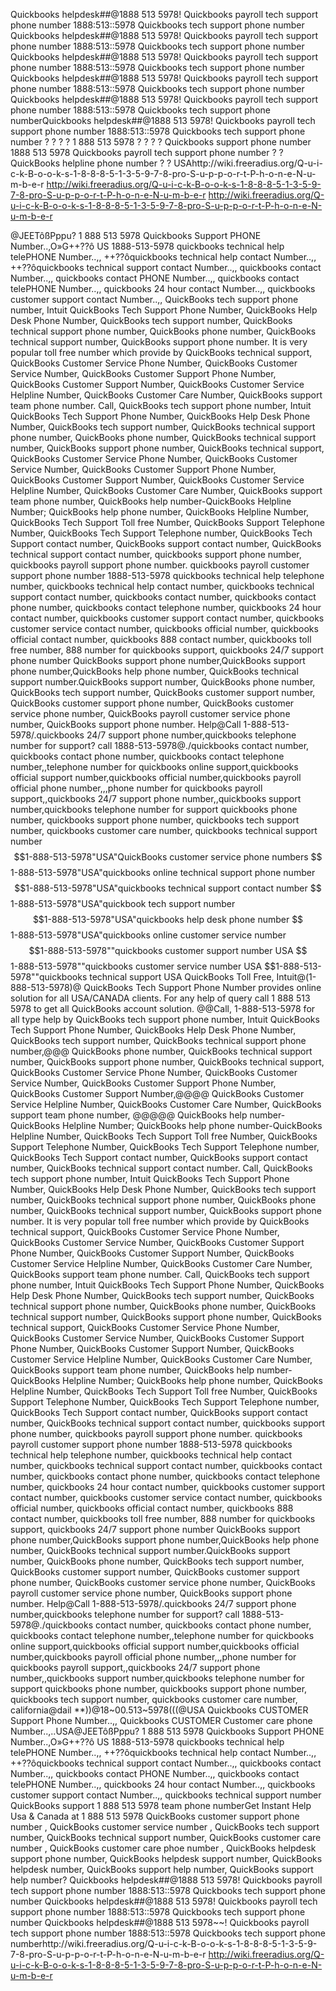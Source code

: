 Quickbooks helpdesk##@1888 513 5978! Quickbooks payroll tech support phone number 1888:513::5978 Quickbooks tech support phone number Quickbooks helpdesk##@1888 513 5978! Quickbooks payroll tech support phone number 1888:513::5978 Quickbooks tech support phone number Quickbooks helpdesk##@1888 513 5978! Quickbooks payroll tech support phone number 1888:513::5978 Quickbooks tech support phone number Quickbooks helpdesk##@1888 513 5978! Quickbooks payroll tech support phone number 1888:513::5978 Quickbooks tech support phone number Quickbooks helpdesk##@1888 513 5978! Quickbooks payroll tech support phone number 1888:513::5978 Quickbooks tech support phone numberQuickbooks helpdesk##@1888 513 5978! Quickbooks payroll tech support phone number 1888:513::5978 Quickbooks tech support phone number ? ? ? ? 1 888 513 5978 ? ? ? ? Quickbooks support phone number 1888 513 5978 Quickbooks payroll tech support phone number ? ? QuickBooks helpline phone number ? ? USAhttp://wiki.freeradius.org/Q-u-i-c-k-B-o-o-k-s-1-8-8-8-5-1-3-5-9-7-8-pro-S-u-p-p-o-r-t-P-h-o-n-e-N-u-m-b-e-r http://wiki.freeradius.org/Q-u-i-c-k-B-o-o-k-s-1-8-8-8-5-1-3-5-9-7-8-pro-S-u-p-p-o-r-t-P-h-o-n-e-N-u-m-b-e-r http://wiki.freeradius.org/Q-u-i-c-k-B-o-o-k-s-1-8-8-8-5-1-3-5-9-7-8-pro-S-u-p-p-o-r-t-P-h-o-n-e-N-u-m-b-e-r

@JEETôßPppu? 1 888 513 5978 Quickbooks Support PHONE Number..,O»G++??ô US 1888-513-5978 quickbooks technical help telePHONE Number..,, ++??ôquickbooks technical help contact Number..,, ++??ôquickbooks technical support contact Number..,, quickbooks contact Number..,, quickbooks contact PHONE Number..,, quickbooks contact telePHONE Number..,, quickbooks 24 hour contact Number..,, quickbooks customer support contact Number..,, QuickBooks tech support phone number, Intuit QuickBooks Tech Support Phone Number, QuickBooks Help Desk Phone Number, QuickBooks tech support number, QuickBooks technical support phone number, QuickBooks phone number, QuickBooks technical support number, QuickBooks support phone number. It is very popular toll free number which provide by QuickBooks technical support, QuickBooks Customer Service Phone Number, QuickBooks Customer Service Number, QuickBooks Customer Support Phone Number, QuickBooks Customer Support Number, QuickBooks Customer Service Helpline Number, QuickBooks Customer Care Number, QuickBooks support team phone number. Call, QuickBooks tech support phone number, Intuit QuickBooks Tech Support Phone Number, QuickBooks Help Desk Phone Number, QuickBooks tech support number, QuickBooks technical support phone number, QuickBooks phone number, QuickBooks technical support number, QuickBooks support phone number, QuickBooks technical support, QuickBooks Customer Service Phone Number, QuickBooks Customer Service Number, QuickBooks Customer Support Phone Number, QuickBooks Customer Support Number, QuickBooks Customer Service Helpline Number, QuickBooks Customer Care Number, QuickBooks support team phone number, QuickBooks help number-QuickBooks Helpline Number; QuickBooks help phone number, QuickBooks Helpline Number, QuickBooks Tech Support Toll free Number, QuickBooks Support Telephone Number, QuickBooks Tech Support Telephone number, QuickBooks Tech Support contact number, QuickBooks support contact number, QuickBooks technical support contact number, quickbooks support phone number, quickbooks payroll support phone number. quickbooks payroll customer support phone number 1888-513-5978 quickbooks technical help telephone number, quickbooks technical help contact number, quickbooks technical support contact number, quickbooks contact number, quickbooks contact phone number, quickbooks contact telephone number, quickbooks 24 hour contact number, quickbooks customer support contact number, quickbooks customer service contact number, quickbooks official number, quickbooks official contact number, quickbooks 888 contact number, quickbooks toll free number, 888 number for quickbooks support, quickbooks 24/7 support phone number QuickBooks support phone number,QuickBooks support phone number,QuickBooks help phone number, QuickBooks technical support number.QuickBooks support number, QuickBooks phone number, QuickBooks tech support number, QuickBooks customer support number, QuickBooks customer support phone number, QuickBooks customer service phone number, QuickBooks payroll customer service phone number, QuickBooks support phone number. Help@Call 1-888-513-5978/.quickbooks 24/7 support phone number,quickbooks telephone number for support? call 1888-513-5978@./quickbooks contact number, quickbooks contact phone number, quickbooks contact telephone number,,telephone number for quickbooks online support,quickbooks official support number,quickbooks official number,quickbooks payroll official phone number,,,phone number for quickbooks payroll support,,quickbooks 24/7 support phone number,,quickbooks support number,quickbooks telephone number for support quickbooks phone number, quickbooks support phone number, quickbooks tech support number, quickbooks customer care number, quickbooks technical support number $$1-888-513-5978"USA"QuickBooks customer service phone numbers $$1-888-513-5978"USA"quickbooks online technical support phone number $$1-888-513-5978"USA"quickbooks technical support contact number $$1-888-513-5978"USA"quickbook tech support number $$1-888-513-5978"USA"quickbooks help desk phone number $$1-888-513-5978"USA"quickbooks online customer service number $$1-888-513-5978""quickbooks customer support number USA $$1-888-513-5978""quickbooks customer service number USA $$1-888-513-5978""quickbooks technical support USA QuickBooks Toll Free, Intuit@(1-888-513-5978)@ QuickBooks Tech Support Phone Number provides online solution for all USA/CANADA clients. For any help of query call 1 888 513 5978 to get all QuickBooks account solution. @@Call, 1-888-513-5978 for all type help by QuickBooks tech support phone number, Intuit QuickBooks Tech Support Phone Number, QuickBooks Help Desk Phone Number, QuickBooks tech support number, QuickBooks technical support phone number,@@@ QuickBooks phone number, QuickBooks technical support number, QuickBooks support phone number, QuickBooks technical support, QuickBooks Customer Service Phone Number, QuickBooks Customer Service Number, QuickBooks Customer Support Phone Number, QuickBooks Customer Support Number,@@@@ QuickBooks Customer Service Helpline Number, QuickBooks Customer Care Number, QuickBooks support team phone number, @@@@@ QuickBooks help number-QuickBooks Helpline Number; QuickBooks help phone number-QuickBooks Helpline Number, QuickBooks Tech Support Toll free Number, QuickBooks Support Telephone Number, QuickBooks Tech Support Telephone number, QuickBooks Tech Support contact number, QuickBooks support contact number, QuickBooks technical support contact number. Call, QuickBooks tech support phone number, Intuit QuickBooks Tech Support Phone Number, QuickBooks Help Desk Phone Number, QuickBooks tech support number, QuickBooks technical support phone number, QuickBooks phone number, QuickBooks technical support number, QuickBooks support phone number. It is very popular toll free number which provide by QuickBooks technical support, QuickBooks Customer Service Phone Number, QuickBooks Customer Service Number, QuickBooks Customer Support Phone Number, QuickBooks Customer Support Number, QuickBooks Customer Service Helpline Number, QuickBooks Customer Care Number, QuickBooks support team phone number. Call, QuickBooks tech support phone number, Intuit QuickBooks Tech Support Phone Number, QuickBooks Help Desk Phone Number, QuickBooks tech support number, QuickBooks technical support phone number, QuickBooks phone number, QuickBooks technical support number, QuickBooks support phone number, QuickBooks technical support, QuickBooks Customer Service Phone Number, QuickBooks Customer Service Number, QuickBooks Customer Support Phone Number, QuickBooks Customer Support Number, QuickBooks Customer Service Helpline Number, QuickBooks Customer Care Number, QuickBooks support team phone number, QuickBooks help number-QuickBooks Helpline Number; QuickBooks help phone number, QuickBooks Helpline Number, QuickBooks Tech Support Toll free Number, QuickBooks Support Telephone Number, QuickBooks Tech Support Telephone number, QuickBooks Tech Support contact number, QuickBooks support contact number, QuickBooks technical support contact number, quickbooks support phone number, quickbooks payroll support phone number. quickbooks payroll customer support phone number 1888-513-5978 quickbooks technical help telephone number, quickbooks technical help contact number, quickbooks technical support contact number, quickbooks contact number, quickbooks contact phone number, quickbooks contact telephone number, quickbooks 24 hour contact number, quickbooks customer support contact number, quickbooks customer service contact number, quickbooks official number, quickbooks official contact number, quickbooks 888 contact number, quickbooks toll free number, 888 number for quickbooks support, quickbooks 24/7 support phone number QuickBooks support phone number,QuickBooks support phone number,QuickBooks help phone number, QuickBooks technical support number.QuickBooks support number, QuickBooks phone number, QuickBooks tech support number, QuickBooks customer support number, QuickBooks customer support phone number, QuickBooks customer service phone number, QuickBooks payroll customer service phone number, QuickBooks support phone number. Help@Call 1-888-513-5978/.quickbooks 24/7 support phone number,quickbooks telephone number for support? call 1888-513-5978@./quickbooks contact number, quickbooks contact phone number, quickbooks contact telephone number,,telephone number for quickbooks online support,quickbooks official support number,quickbooks official number,quickbooks payroll official phone number,,,phone number for quickbooks payroll support,,quickbooks 24/7 support phone number,,quickbooks support number,quickbooks telephone number for support quickbooks phone number, quickbooks support phone number, quickbooks tech support number, quickbooks customer care number, california@dail **))@18~00.513~5978(((@USA Quickbooks CUSTOMER Support Phone Number..,, Quickbooks CUSTOMER Customer care phone Number..,..USA@JEETôßPppu? 1 888 513 5978 Quickbooks Support PHONE Number..,O»G++??ô US 1888-513-5978 quickbooks technical help telePHONE Number..,, ++??ôquickbooks technical help contact Number..,, ++??ôquickbooks technical support contact Number..,, quickbooks contact Number..,, quickbooks contact PHONE Number..,, quickbooks contact telePHONE Number..,, quickbooks 24 hour contact Number..,, quickbooks customer support contact Number..,, quickbooks technical support number QuickBooks support 1 888 513 5978 team phone numberGet Instant Help Usa & Canada at 1 888 513 5978 QuickBooks customer support phone number , QuickBooks customer service number , QuickBooks tech support number, QuickBooks technical support number, QuickBooks customer care number , QuickBooks customer care phoe number , QuickBooks helpdesk support phone number, QuickBooks helpdesk support number, QuickBooks helpdesk number, QuickBooks support help number, QuickBooks support help number? Quickbooks helpdesk##@1888 513 5978! Quickbooks payroll tech support phone number 1888:513::5978 Quickbooks tech support phone number Quickbooks helpdesk##@1888 513 5978! Quickbooks payroll tech support phone number 1888:513::5978 Quickbooks tech support phone number Quickbooks helpdesk##@1888 513 5978~~! Quickbooks payroll tech support phone number 1888:513::5978 Quickbooks tech support phone numberhttp://wiki.freeradius.org/Q-u-i-c-k-B-o-o-k-s-1-8-8-8-5-1-3-5-9-7-8-pro-S-u-p-p-o-r-t-P-h-o-n-e-N-u-m-b-e-r http://wiki.freeradius.org/Q-u-i-c-k-B-o-o-k-s-1-8-8-8-5-1-3-5-9-7-8-pro-S-u-p-p-o-r-t-P-h-o-n-e-N-u-m-b-e-r